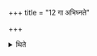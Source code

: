 +++
title = "12 गा अभिघ्नते"

+++

<details><summary>थिते</summary>

12. They kill cows.
</details>

